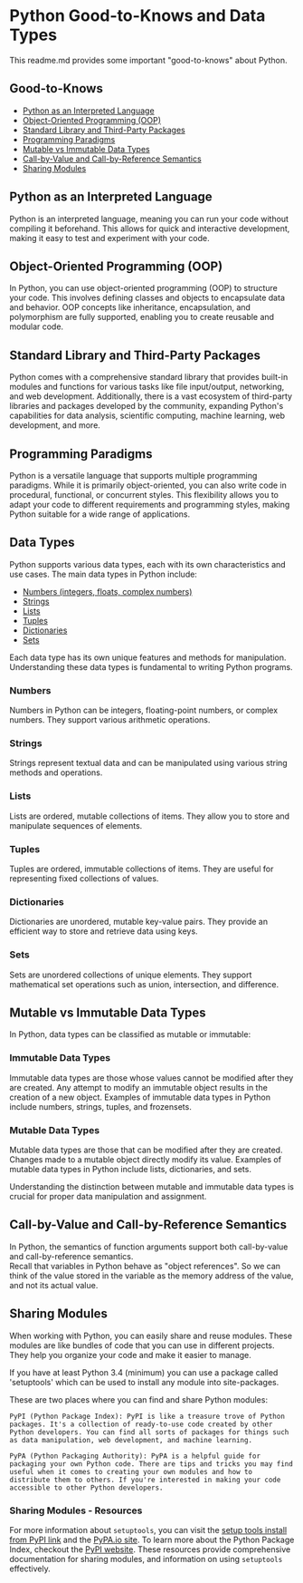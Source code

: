 # Python Good-to-Knows and Data Types

This readme.md provides some important "good-to-knows" about Python.

## Good-to-Knows

- [Python as an Interpreted Language](#python-as-an-interpreted-language)
- [Object-Oriented Programming (OOP)](#object-oriented-programming-oop)
- [Standard Library and Third-Party Packages](#standard-library-and-third-party-packages)
- [Programming Paradigms](#programming-paradigms)
- [Mutable vs Immutable Data Types](#mutable-vs-immutable-data-types)
- [Call-by-Value and Call-by-Reference Semantics](#call-by-value-and-call-by-reference-semantics)
- [Sharing Modules](#sharing-modules)


## Python as an Interpreted Language

Python is an interpreted language, meaning you can run your code without compiling it beforehand. This allows for quick and interactive development, making it easy to test and experiment with your code.

## Object-Oriented Programming (OOP)

In Python, you can use object-oriented programming (OOP) to structure your code. This involves defining classes and objects to encapsulate data and behavior. OOP concepts like inheritance, encapsulation, and polymorphism are fully supported, enabling you to create reusable and modular code.

## Standard Library and Third-Party Packages

Python comes with a comprehensive standard library that provides built-in modules and functions for various tasks like file input/output, networking, and web development. Additionally, there is a vast ecosystem of third-party libraries and packages developed by the community, expanding Python's capabilities for data analysis, scientific computing, machine learning, web development, and more.

## Programming Paradigms

Python is a versatile language that supports multiple programming paradigms. While it is primarily object-oriented, you can also write code in procedural, functional, or concurrent styles. This flexibility allows you to adapt your code to different requirements and programming styles, making Python suitable for a wide range of applications.

## Data Types

Python supports various data types, each with its own characteristics and use cases. The main data types in Python include:

- [Numbers (integers, floats, complex numbers)](#numbers)
- [Strings](#strings)
- [Lists](#lists)
- [Tuples](#tuples)
- [Dictionaries](#dictionaries)
- [Sets](#sets)

Each data type has its own unique features and methods for manipulation. Understanding these data types is fundamental to writing Python programs.

### Numbers

Numbers in Python can be integers, floating-point numbers, or complex numbers. They support various arithmetic operations.

### Strings

Strings represent textual data and can be manipulated using various string methods and operations.

### Lists

Lists are ordered, mutable collections of items. They allow you to store and manipulate sequences of elements.

### Tuples

Tuples are ordered, immutable collections of items. They are useful for representing fixed collections of values.

### Dictionaries

Dictionaries are unordered, mutable key-value pairs. They provide an efficient way to store and retrieve data using keys.

### Sets

Sets are unordered collections of unique elements. They support mathematical set operations such as union, intersection, and difference.


## Mutable vs Immutable Data Types

In Python, data types can be classified as mutable or immutable:

### Immutable Data Types

Immutable data types are those whose values cannot be modified after they are created. Any attempt to modify an immutable object results in the creation of a new object. Examples of immutable data types in Python include numbers, strings, tuples, and frozensets.

### Mutable Data Types

Mutable data types are those that can be modified after they are created. Changes made to a mutable object directly modify its value. Examples of mutable data types in Python include lists, dictionaries, and sets.

Understanding the distinction between mutable and immutable data types is crucial for proper data manipulation and assignment.

## <a id="call-by-value-and-call-by-reference-semantics"></a>Call-by-Value and Call-by-Reference Semantics
In Python, the semantics of function arguments support both call-by-value and call-by-reference semantics.<br>Recall that variables in Python behave as "object references". So we can think of the value stored in the variable as the memory address of the value, and not its actual value.

## Sharing Modules
When working with Python, you can easily share and reuse modules. These modules are like bundles of code that you can use in different projects. They help you organize your code and make it easier to manage.

If you have at least Python 3.4 (minimum) you can use a package called 'setuptools' which can be used to install any module into site-packages.

These are two places where you can find and share Python modules:

    PyPI (Python Package Index): PyPI is like a treasure trove of Python packages. It's a collection of ready-to-use code created by other Python developers. You can find all sorts of packages for things such as data manipulation, web development, and machine learning.

    PyPA (Python Packaging Authority): PyPA is a helpful guide for packaging your own Python code. There are tips and tricks you may find useful when it comes to creating your own modules and how to distribute them to others. If you're interested in making your code accessible to other Python developers.

### Sharing Modules - Resources

For more information about `setuptools`, you can visit the [setup tools install from PyPI link](https://pypi.org/project/setuptools/) and the [PyPA.io site](https://www.pypa.io/).  To learn more about the Python Package Index, checkout the [PyPI website](https://pypi.python.org). These resources provide comprehensive documentation for sharing modules, and information on using `setuptools` effectively.
